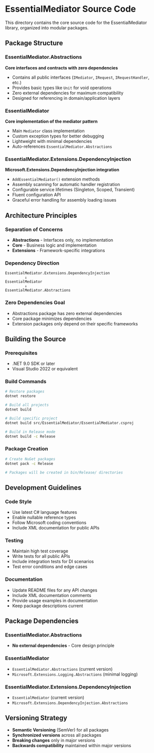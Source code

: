 # EssentialMediator Source Code

This directory contains the core source code for the EssentialMediator library, organized into modular packages.

## Package Structure

### EssentialMediator.Abstractions
**Core interfaces and contracts with zero dependencies**

- Contains all public interfaces (`IMediator`, `IRequest`, `IRequestHandler`, etc.)
- Provides basic types like `Unit` for void operations
- Zero external dependencies for maximum compatibility
- Designed for referencing in domain/application layers

### EssentialMediator
**Core implementation of the mediator pattern**

- Main `Mediator` class implementation
- Custom exception types for better debugging
- Lightweight with minimal dependencies
- Auto-references `EssentialMediator.Abstractions`

### EssentialMediator.Extensions.DependencyInjection
**Microsoft.Extensions.DependencyInjection integration**

- `AddEssentialMediator()` extension methods
- Assembly scanning for automatic handler registration
- Configurable service lifetimes (Singleton, Scoped, Transient)
- Fluent configuration API
- Graceful error handling for assembly loading issues

## Architecture Principles

### Separation of Concerns
- **Abstractions** - Interfaces only, no implementation
- **Core** - Business logic and implementation
- **Extensions** - Framework-specific integrations

### Dependency Direction
```
EssentialMediator.Extensions.DependencyInjection
         ↓
EssentialMediator
         ↓
EssentialMediator.Abstractions
```

### Zero Dependencies Goal
- Abstractions package has zero external dependencies
- Core package minimizes dependencies
- Extension packages only depend on their specific frameworks

## Building the Source

### Prerequisites
- .NET 9.0 SDK or later
- Visual Studio 2022 or equivalent

### Build Commands
```bash
# Restore packages
dotnet restore

# Build all projects
dotnet build

# Build specific project
dotnet build src/EssentialMediator/EssentialMediator.csproj

# Build in Release mode
dotnet build -c Release
```

### Package Creation
```bash
# Create NuGet packages
dotnet pack -c Release

# Packages will be created in bin/Release/ directories
```

## Development Guidelines

### Code Style
- Use latest C# language features
- Enable nullable reference types
- Follow Microsoft coding conventions
- Include XML documentation for public APIs

### Testing
- Maintain high test coverage
- Write tests for all public APIs
- Include integration tests for DI scenarios
- Test error conditions and edge cases

### Documentation
- Update README files for any API changes
- Include XML documentation comments
- Provide usage examples in documentation
- Keep package descriptions current

## Package Dependencies

### EssentialMediator.Abstractions
- **No external dependencies** - Core design principle

### EssentialMediator
- `EssentialMediator.Abstractions` (current version)
- `Microsoft.Extensions.Logging.Abstractions` (minimal logging)

### EssentialMediator.Extensions.DependencyInjection
- `EssentialMediator` (current version)
- `Microsoft.Extensions.DependencyInjection.Abstractions`

## Versioning Strategy

- **Semantic Versioning** (SemVer) for all packages
- **Synchronized versions** across all packages
- **Breaking changes** only in major versions
- **Backwards compatibility** maintained within major versions
